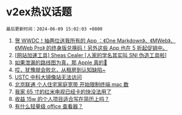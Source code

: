 # v2ex热议话题

`最后更新时间：2024-06-09 15:02:03 +0800`

1. [贺 WWDC！抽两位送我所有的 App ：《One Markdown》、《MWeb》、《MWeb Pro》 的终身版兑换码！另外这些 App 也在 5 折起促销中。](https://www.v2ex.com/t/1047951)
1. [[网站加速工具] Sheas Cealer [人家的学名其实叫 SNI 伪造工具啦]](https://www.v2ex.com/t/1047955)
1. [如果泄漏的路线图为真，那 Apple 真的💊](https://www.v2ex.com/t/1048018)
1. [哎，犹豫就会败北，从租房到认知缺陷~](https://www.v2ex.com/t/1048041)
1. [USTC 中科大镜像站无法访问](https://www.v2ex.com/t/1047924)
1. [北京联通 个人住宅家庭宽带 开始限制终端 mac 数](https://www.v2ex.com/t/1048045)
1. [我家 65 寸的红米电视已经卡的快没法用了](https://www.v2ex.com/t/1048008)
1. [收益 15w 的个人项目适合写在简历上吗？](https://www.v2ex.com/t/1048048)
1. [有什么轻量级 office 查看器？](https://www.v2ex.com/t/1047999)

